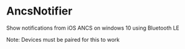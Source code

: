 # AncsNotifier
Show notifications from iOS ANCS on windows 10 using Bluetooth LE

Note: Devices must be paired for this to work
